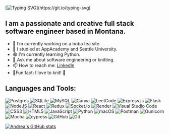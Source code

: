 [![Typing SVG](https://readme-typing-svg.demolab.com/?lines=Hi+there+👋+I'm+Andrea!)](https://git.io/typing-svg)


## I am a passionate and creative full stack software engineer based in Montana. 

- 🔭 I’m currently working on a boba tea site. 
- 🌱 I studied at AppAcademy and Seattle University. 
- :grin: I'm currently learning Python. 
- 💬 Ask me about software engineering or knitting. 
- 📫 How to reach me: [LinkedIn](https://www.linkedin.com/in/andrea-green-201146245/)
- :cherry_blossom:Fun fact: I love to knit! 🧶

## Languages and Tools:

  ![Postgres](https://img.shields.io/badge/postgres-%23316192.svg?style=for-the-badge&logo=postgresql&logoColor=white)
  ![SQLite](https://img.shields.io/badge/sqlite-%2307405e.svg?style=for-the-badge&logo=sqlite&logoColor=white)
  ![MySQL](https://img.shields.io/badge/mysql-%2300f.svg?style=for-the-badge&logo=mysql&logoColor=white)
  ![Canva](https://img.shields.io/badge/Canva-%2300C4CC.svg?style=for-the-badge&logo=Canva&logoColor=white)
  ![LeetCode](https://img.shields.io/badge/LeetCode-000000?style=for-the-badge&logo=LeetCode&logoColor=#d16c06)
  ![Express.js](https://img.shields.io/badge/express.js-%23404d59.svg?style=for-the-badge&logo=express&logoColor=%2361DAFB)
  ![Flask](https://img.shields.io/badge/flask-%23000.svg?style=for-the-badge&logo=flask&logoColor=white)
  ![NodeJS](https://img.shields.io/badge/node.js-6DA55F?style=for-the-badge&logo=node.js&logoColor=white)
  ![React](https://img.shields.io/badge/react-%2320232a.svg?style=for-the-badge&logo=react&logoColor=%2361DAFB)
  ![Redux](https://img.shields.io/badge/redux-%23593d88.svg?style=for-the-badge&logo=redux&logoColor=white)
  ![Socket.io](https://img.shields.io/badge/Socket.io-black?style=for-the-badge&logo=socket.io&badgeColor=010101)
  ![Render](https://img.shields.io/badge/Render-%46E3B7.svg?style=for-the-badge&logo=render&logoColor=white)
  ![Visual Studio Code](https://img.shields.io/badge/Visual%20Studio%20Code-0078d7.svg?style=for-the-badge&logo=visual-studio-code&logoColor=white)
  ![CSS3](https://img.shields.io/badge/css3-%231572B6.svg?style=for-the-badge&logo=css3&logoColor=white)
  ![HTML5](https://img.shields.io/badge/html5-%23E34F26.svg?style=for-the-badge&logo=html5&logoColor=white)
  ![JavaScript](https://img.shields.io/badge/javascript-%23323330.svg?style=for-the-badge&logo=javascript&logoColor=%23F7DF1E)
  ![Python](https://img.shields.io/badge/python-3670A0?style=for-the-badge&logo=python&logoColor=ffdd54)
  ![macOS](https://img.shields.io/badge/mac%20os-000000?style=for-the-badge&logo=macos&logoColor=F0F0F0)
  ![Postman](https://img.shields.io/badge/Postman-FF6C37?style=for-the-badge&logo=postman&logoColor=white)
  ![Gunicorn](https://img.shields.io/badge/gunicorn-%298729.svg?style=for-the-badge&logo=gunicorn&logoColor=white)
  ![Mocha](https://img.shields.io/badge/-mocha-%238D6748?style=for-the-badge&logo=mocha&logoColor=white)
  ![cypress](https://img.shields.io/badge/-cypress-%23E5E5E5?style=for-the-badge&logo=cypress&logoColor=058a5e)
  ![GitHub](https://img.shields.io/badge/github-%23121011.svg?style=for-the-badge&logo=github&logoColor=white)
  ![Git](https://img.shields.io/badge/git-%23F05033.svg?style=for-the-badge&logo=git&logoColor=white)

[![Andrea's GitHub stats](https://github-readme-stats.vercel.app/api?username=andrea-green)](https://github.com/andrea-green/github-readme-stats)
